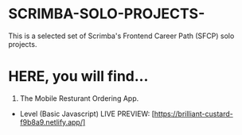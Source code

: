 # SCRIMBA-SOLO-PROJECTS-
This is a selected set of Scrimba's Frontend Career Path (SFCP) solo projects.


# HERE, you will find...

1. The Mobile Resturant Ordering App.
 - Level (Basic Javascript)
 LIVE PREVIEW: [https://brilliant-custard-f9b8a9.netlify.app/]
